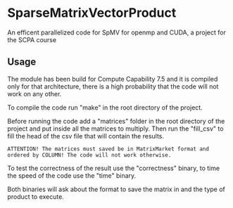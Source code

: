 # SparseMatrixVectorProduct
An efficent parallelized code for SpMV for openmp and CUDA, a project for the SCPA course

## Usage

The module has been build for Compute Capability 7.5 and it is compiled only for that architecture, there is a high probability that the code will not work on any other.

To compile the code run "make" in the root directory of the project.

Before running the code add a "matrices" folder in the root directory of the project and put inside all the matrices to multiply. Then run the "fill_csv" to fill the head of the csv file that will contain the results.

```
ATTENTION! The matrices must saved be in MatrixMarket format and ordered by COLUMN! The code will not work otherwise.
```

To test the correctness of the result use the "correctness" binary, to time the speed of the code use the "time" binary.

Both binaries will ask about the format to save the matrix in and the type of product to execute. 

